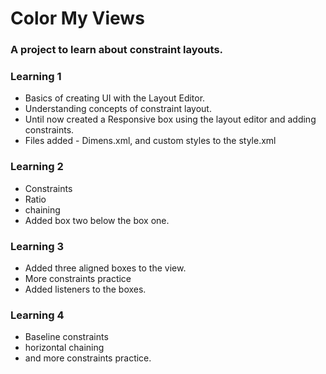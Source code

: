 # Color My Views

### A project to learn about constraint layouts.

### Learning 1
* Basics of creating UI with the Layout Editor.
* Understanding concepts of constraint layout.
* Until now created a Responsive box using the layout editor and adding constraints.
* Files added  - Dimens.xml, and custom styles to the style.xml

### Learning 2
* Constraints
* Ratio
* chaining
* Added box two below the box one.

### Learning 3
* Added three aligned boxes to the view.
* More constraints practice
* Added listeners to the boxes.

### Learning 4
* Baseline constraints
* horizontal chaining
* and more constraints practice.